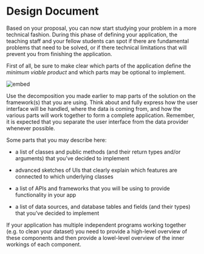 # Design Document

Based on your proposal, you can now start studying your problem in a more technical fashion. During
this phase of defining your application, the teaching staff and your fellow students can spot if
there are fundamental problems that need to be solved, or if there technical limitations that will
prevent you from finishing the application.

First of all, be sure to make clear which parts of the application define the *minimum viable
product* and which parts may be optional to implement.

![embed](https://www.youtube.com/embed/uDU7IzoUHO0?rel=0&amp;showinfo=0)

Use the decomposition you made earlier to map parts of the solution on the
framework(s) that you are using. Think about and fully express how the user
interface will be handled, where the data is coming from, and how the various
parts will work together to form a complete application. Remember, it is
expected that you separate the user interface from the data provider whenever
possible.

Some parts that you may describe here:

- a list of classes and public methods (and their return types and/or
  arguments) that you’ve decided to implement

- advanced sketches of UIs that clearly explain which features are connected to
  which underlying classes

- a list of APIs and frameworks that you will be using to provide functionality
  in your app

- a list of data sources, and database tables and fields (and their types) that
  you’ve decided to implement

If your application has multiple independent programs working together (e.g. to
clean your dataset) you need to provide a high-level overview of these
components and then provide a lowel-level overview of the inner workings of
each component.

